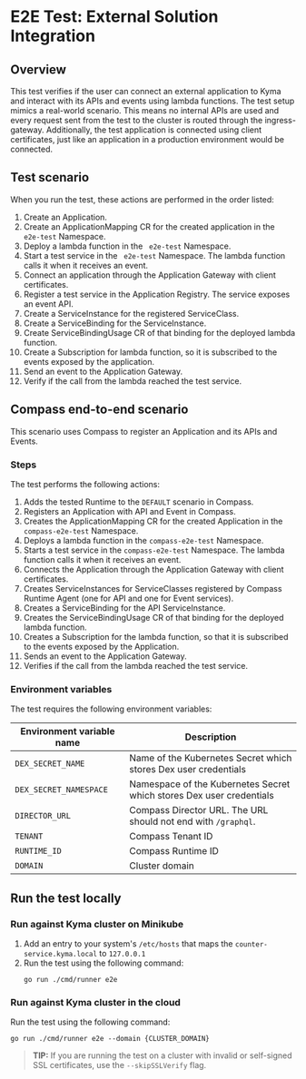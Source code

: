 # E2E Test: External Solution Integration

## Overview

This test verifies if the user can connect an external application to Kyma and interact with its APIs and events using lambda functions. The test setup mimics a real-world scenario. This means no internal APIs are used and every request sent from the test to the cluster is routed through the ingress-gateway. Additionally, the test application is connected using client certificates, just like an application in a production environment would be connected.

## Test scenario

When you run the test, these actions are performed in the order listed: 

1. Create an Application.
2. Create an ApplicationMapping CR for the created application in the ` e2e-test` Namespace.
3. Deploy a lambda function in the ` e2e-test` Namespace.
4. Start a test service in the ` e2e-test` Namespace. The lambda function calls it when it receives an event.
5. Connect an application through the Application Gateway with client certificates. 
6. Register a test service in the Application Registry. The service exposes an event API.
7. Create a ServiceInstance for the registered ServiceClass.
8. Create a ServiceBinding for the ServiceInstance.
9. Create ServiceBindingUsage CR of that binding for the deployed lambda function. 
10. Create a Subscription for lambda function, so it is subscribed to the events exposed by the application.
11. Send an event to the Application Gateway. 
12. Verify if the call from the lambda reached the test service.

## Compass end-to-end scenario

This scenario uses Compass to register an Application and its APIs and Events.

### Steps

The test performs the following actions:

1. Adds the tested Runtime to the `DEFAULT` scenario in Compass.
2. Registers an Application with API and Event in Compass.
3. Creates the ApplicationMapping CR for the created Application in the `compass-e2e-test` Namespace.
4. Deploys a lambda function in the `compass-e2e-test` Namespace.
5. Starts a test service in the `compass-e2e-test` Namespace. The lambda function calls it when it receives an event.
6. Connects the Application through the Application Gateway with client certificates. 
7. Creates ServiceInstances for ServiceClasses registered by Compass Runtime Agent (one for API and one for Event services).
8. Creates a ServiceBinding for the API ServiceInstance.
9. Creates the ServiceBindingUsage CR of that binding for the deployed lambda function. 
10. Creates a Subscription for the lambda function, so that it is subscribed to the events exposed by the Application.
11. Sends an event to the Application Gateway. 
12. Verifies if the call from the lambda reached the test service.

### Environment variables

The test requires the following environment variables:

| Environment variable name | Description |
| --- | --- |
| `DEX_SECRET_NAME` | Name of the Kubernetes Secret which stores Dex user credentials | 
| `DEX_SECRET_NAMESPACE` | Namespace of the Kubernetes Secret which stores Dex user credentials |
| `DIRECTOR_URL` | Compass Director URL. The URL should not end with `/graphql`. |
| `TENANT` | Compass Tenant ID |
| `RUNTIME_ID` | Compass Runtime ID | 
| `DOMAIN` | Cluster domain | 

## Run the test locally

### Run against Kyma cluster on Minikube 
1. Add an entry to your system's `/etc/hosts` that maps the `counter-service.kyma.local` to `127.0.0.1` 
2. Run the test using the following command:
    ```
    go run ./cmd/runner e2e
    ```
   
### Run against Kyma cluster in the cloud
Run the test using the following command:
```
go run ./cmd/runner e2e --domain {CLUSTER_DOMAIN}
```

>**TIP:** If you are running the test on a cluster with invalid or self-signed SSL certificates, use the `--skipSSLVerify` flag.
